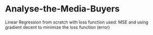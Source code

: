 # Analyse-the-Media-Buyers
Linear Regression from scratch with loss function used: MSE and using gradient decent to minimize the loss function (error)
